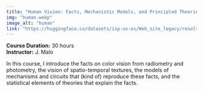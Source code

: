 ```yaml
---
title: "Human Vision: Facts, Mechanistic Models, and Principled Theories"
img: "human.webp"
image_alt: "human"
link: "https://huggingface.co/datasets/isp-uv-es/Web_site_legacy/resolve/main/courses/visual_percept.pptx"
---
```


**Course Duration:** 30 hours  
**Instructor:** J. Malo

In this course, I introduce the facts on color vision from radiometry and photometry, the vision of spatio-temporal textures, the models of mechanisms and circuits that (kind of) reproduce these facts, and the statistical elements of theories that explain the facts.